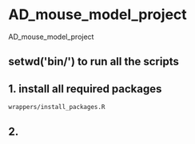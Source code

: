 # AD_mouse_model_project
AD_mouse_model_project

## setwd('bin/') to run all the scripts

## 1. install all required packages
`wrappers/install_packages.R`

## 2. 
